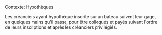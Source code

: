 Contexte: Hypothèques

Les créanciers ayant hypothèque inscrite sur un bateau suivent leur gage, en quelques mains qu'il passe, pour être colloqués et payés suivant l'ordre de leurs inscriptions et après les créanciers privilégiés.